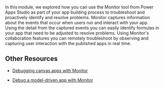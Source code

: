 In this module, we explored how you can use the Monitor tool from Power
Apps Studio as part of your app building process to troubleshoot and
proactively identify and resolve problems. Monitor captures information
about the events that occur when users run and interact with your app.
Using the detail from the captured events you can easily identify
formulas in your app that need to be adjusted to resolve problems. Using
Monitor's collaboration features you can remotely troubleshoot by
observing and capturing user interaction with the published apps in real
time.

## Other Resources

-   [Debugging canvas apps with
    Monitor](https://docs.microsoft.com/powerapps/maker/monitor-canvasapps)

-   [Debug a model-driven app with
    Monitor](https://docs.microsoft.com/powerapps/maker/monitor-modelapps)
